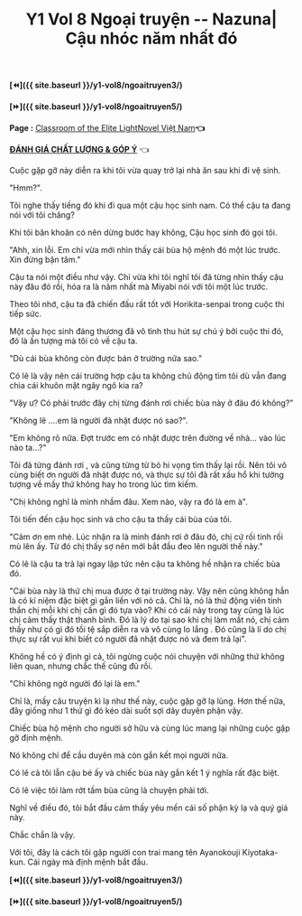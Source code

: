 ﻿---
layout: post
title: Y1 Vol 8 Ngoại truyện -- Nazuna| Cậu nhóc năm nhất đó
permalink: /y1-vol8/ngoaitruyen4/
---

**[⏪]({{ site.baseurl }}/y1-vol8/ngoaitruyen3/)**

**[⏩]({{ site.baseurl }}/y1-vol8/ngoaitruyen5/)**

**Page :** [Classroom of the Elite LightNovel Việt Nam](http://facebook.com/Classroom.of.the.Elite.VN)**👈**

[**ĐÁNH GIÁ CHẤT LƯỢNG & GÓP Ý**](https://bit.ly/danhgiagopy) 👈

Cuộc gặp gỡ này diễn ra khi tôi vừa quay trở lại nhà ăn sau khi đi vệ sinh.

\"Hmm?\".

Tôi nghe thấy tiếng đó khi đi qua một cậu học sinh nam. Có thể cậu ta đang nói với tôi chăng?

Khi tôi băn khoăn có nên dừng bước hay không, Cậu học sinh đó gọi tôi.

"Ahh, xin lỗi. Em chỉ vừa mới nhìn thấy cái bùa hộ mệnh đó một lúc trước. Xin đừng bận tâm."

Cậu ta nói một điều như vậy. Chỉ vừa khi tôi nghĩ tôi đã từng nhìn thấy cậu này đâu đó rồi, hóa ra là năm nhất mà Miyabi nói với tôi một lúc trước.

Theo tôi nhớ, cậu ta đã chiến đấu rất tốt với Horikita-senpai trong cuộc thi tiếp sức.

Một cậu học sinh đáng thương đã vô tình thu hút sự chú ý bởi cuộc thi đó, đó là ấn tượng mà tôi có về cậu ta.

"Dù cái bùa không còn được bán ở trường nữa sao."

Có lẽ là vậy nên cái trường hợp cậu ta không chủ động tìm tôi dù vẫn đang chìa cái khuôn mặt ngây ngô kia ra?

\"Vậy ư? Có phải trước đây chị từng đánh rơi chiếc bùa này ở đâu đó không?\"

\"Không lẽ \....em là người đã nhặt được nó sao?\".

\"Em không rõ nữa. Đợt trước em có nhặt được trên đường về nhà\... vào lúc nào ta\...?\"

Tôi đã từng đánh rơi , và cũng từng từ bỏ hi vọng tìm thấy lại rồi. Nên tôi vô cùng biết ơn người đã nhặt được nó, và thực sự tôi đã rất xấu hổ khi tưởng tượng về mấy thứ không hay ho trong lúc tìm kiếm.

\"Chị không nghĩ là mình nhầm đâu. Xem nào, vậy ra đó là em à\".

Tôi tiến đến cậu học sinh và cho cậu ta thấy cái bùa của tôi.

\"Cảm ơn em nhé. Lúc nhận ra là mình đánh rơi ở đâu đó, chị cứ rối tinh rối mù lên ấy. Từ đó chị thấy sợ nên mới bắt đầu đeo lên người thế này.\"

Có lẽ là cậu ta trả lại ngay lập tức nên cậu ta không hề nhận ra chiếc bùa đó.

"Cái bùa này là thứ chị mua được ở tại trường này. Vậy nên cũng không hẳn là có kỉ niệm đặc biệt gì gắn liền với nó cả. Chỉ là, nó là thứ động viên tinh thần chị mỗi khi chị cần gì đó tựa vào? Khi có cái này trong tay cũng là lúc chị cảm thấy thật thanh bình. Đó là lý do tại sao khi chị làm mất nó, chị cảm thấy như có gì đó tồi tệ sắp diễn ra và vô cùng lo lắng . Đó cũng là lí do chị thực sự rất vui khi biết có người đã nhặt được nó và đem trả lại".

Không hề có ý định gì cả, tôi ngừng cuộc nói chuyện với những thứ không liên quan, nhưng chắc thế cũng đủ rồi.

\"Chỉ không ngờ người đó lại là em.\"

Chỉ là, mấy câu truyện kì lạ như thế này, cuộc gặp gỡ lạ lùng. Hơn thế nữa, đây giống như 1 thứ gì đó kéo dài suốt sợi dây duyên phận vậy.

Chiếc bùa hộ mệnh cho người sở hữu và cùng lúc mang lại những cuộc gặp gỡ định mệnh.

Nó không chỉ để cầu duyên mà còn gắn kết mọi người nữa.

Có lẽ cả tôi lẫn cậu bé ấy và chiếc bùa này gắn kết 1 ý nghĩa rất đặc biệt.

Có lẽ việc tôi làm rớt tấm bùa cũng là chuyện phải tới.

Nghĩ về điều đó, tôi bắt đầu cảm thấy yêu mến cái số phận kỳ lạ và quý giá này.

Chắc chắn là vậy.

Với tôi, đây là cách tôi gặp người con trai mang tên Ayanokouji Kiyotaka-kun. Cái ngày mà định mệnh bắt đầu.

**[⏪]({{ site.baseurl }}/y1-vol8/ngoaitruyen3/)**

**[⏩]({{ site.baseurl }}/y1-vol8/ngoaitruyen5/)**
